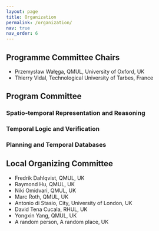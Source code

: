 ```yaml
---
layout: page
title: Organization
permalink: /organization/
nav: true
nav_order: 6
---
```


## Programme Committee Chairs

- Przemysław Wałęga, QMUL, University of Oxford, UK
- Thierry Vidal, Technological University of Tarbes, France

## Program Committee

### Spatio-temporal Representation and Reasoning

### Temporal Logic and Verification

### Planning and Temporal Databases

## Local Organizing Committee

- Fredrik Dahlqvist, QMUL, UK
- Raymond Hu, QMUL, UK
- Niki Omidvari, QMUL, UK
- Marc Roth, QMUL, UK
- Antonio di Stasio, City, University of London, UK
- David Tena Cucala, RHUL, UK
- Yongxin Yang, QMUL, UK
- A random person, A random place, UK
